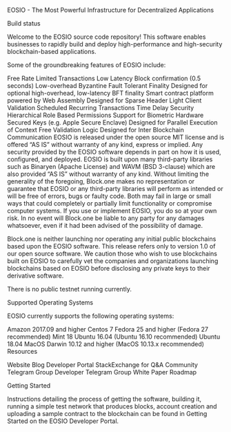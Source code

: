 EOSIO - The Most Powerful Infrastructure for Decentralized Applications

Build status

Welcome to the EOSIO source code repository! This software enables businesses to rapidly build and deploy high-performance and high-security blockchain-based applications.

Some of the groundbreaking features of EOSIO include:

Free Rate Limited Transactions
Low Latency Block confirmation (0.5 seconds)
Low-overhead Byzantine Fault Tolerant Finality
Designed for optional high-overhead, low-latency BFT finality
Smart contract platform powered by Web Assembly
Designed for Sparse Header Light Client Validation
Scheduled Recurring Transactions
Time Delay Security
Hierarchical Role Based Permissions
Support for Biometric Hardware Secured Keys (e.g. Apple Secure Enclave)
Designed for Parallel Execution of Context Free Validation Logic
Designed for Inter Blockchain Communication
EOSIO is released under the open source MIT license and is offered “AS IS” without warranty of any kind, express or implied. Any security provided by the EOSIO software depends in part on how it is used, configured, and deployed. EOSIO is built upon many third-party libraries such as Binaryen (Apache License) and WAVM (BSD 3-clause) which are also provided “AS IS” without warranty of any kind. Without limiting the generality of the foregoing, Block.one makes no representation or guarantee that EOSIO or any third-party libraries will perform as intended or will be free of errors, bugs or faulty code. Both may fail in large or small ways that could completely or partially limit functionality or compromise computer systems. If you use or implement EOSIO, you do so at your own risk. In no event will Block.one be liable to any party for any damages whatsoever, even if it had been advised of the possibility of damage.

Block.one is neither launching nor operating any initial public blockchains based upon the EOSIO software. This release refers only to version 1.0 of our open source software. We caution those who wish to use blockchains built on EOSIO to carefully vet the companies and organizations launching blockchains based on EOSIO before disclosing any private keys to their derivative software.

There is no public testnet running currently.

Supported Operating Systems

EOSIO currently supports the following operating systems:

Amazon 2017.09 and higher
Centos 7
Fedora 25 and higher (Fedora 27 recommended)
Mint 18
Ubuntu 16.04 (Ubuntu 16.10 recommended)
Ubuntu 18.04
MacOS Darwin 10.12 and higher (MacOS 10.13.x recommended)
Resources

Website
Blog
Developer Portal
StackExchange for Q&A
Community Telegram Group
Developer Telegram Group
White Paper
Roadmap

Getting Started

Instructions detailing the process of getting the software, building it, running a simple test network that produces blocks, account creation and uploading a sample contract to the blockchain can be found in Getting Started on the EOSIO Developer Portal.